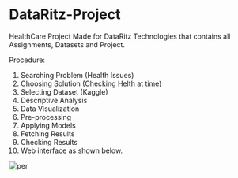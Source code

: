 # DataRitz-Project
HealthCare Project Made for DataRitz Technologies that contains all Assignments, Datasets and Project.

Procedure:
1. Searching Problem (Health Issues)
2. Choosing Solution (Checking Helth at time)
3. Selecting Dataset (Kaggle)
4. Descriptive Analysis
5. Data Visualization
6. Pre-processing
7. Applying Models
8. Fetching Results 
9. Checking Results
10. Web interface as shown below.

![per](https://user-images.githubusercontent.com/57529623/122543903-e3ebbf00-d049-11eb-8685-62542c995604.PNG)
